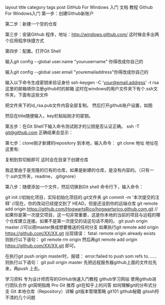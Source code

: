 layout	title	category	tags
post
GitHub For Windows 入门
文档
教程
Github For Windows入门
第一步：创建Github新账户

第二步：新建一个空的仓库

第三步：安装Github 程序，地址：http://windows.github.com/
这时候会多出两个应用程序快捷方式



第四步：配置。打开Git Shell

输入git config --global user.name "yourusername" 你得改成你自己的

输入git config --global user.email "youremailaddress"你得改成你自己的

输入以下命令生成密钥来验证身份
ssh-keygen -C 'your@email.address' -t rsa
这里的邮箱填你注册github时的邮箱
 这时在windows的用户文件夹下有个.ssh文件夹，下面有这些文件

把文件夹下的id_rsa.pub文件内容全部复制。
然后打开github账户设置，如图


然后在title随便输入，key栏粘贴刚才的密钥。

第五步：在Git Shell下输入命令测试刚才的公钥是否认证正确。 ssh -T git@github.com
正确结果会显示：

第七步：clone刚才新建的repository 到本地，输入命令：
git clone 地址
地址在这里有:

复制到剪切板即可
这时会在目录下创建仓库


我这里由于是克隆的已有的仓库，如果是新建的仓库，是没有内容的。（只有一个.ssh文件夹，readme，.gitignore）


第八步：随便添加一个文件，然后切换到Git shell 命令行下，输入命令：

git init //初始化项目，实际初始化项目的.git文件夹
git commit -m '本次提交的注释'  //现在，你的改动已经提交到了 HEAD，但是还没到你的远端仓库
git remote add origin     https://github.com/HogwartsRico/hogwartsrico.github.com.git //如果你是第一次提交项目，这一句非常重要，这是你本地的当前的项目与远程的哪个仓库建立连接。如果不是第一次提交的话这句话不用的。
git push origin master //可以把master换成想要推送的任何分支
如果执行git remote add origin https://github.com/XX/XX.git
出现错误：
fatal: remote origin already exists
则执行以下语句：
git remote rm origin
然后再git remote add origin https://github.com/XX/XX.git 即可。

在执行git push origin master时，报错：
error:failed to push som refs to....... 则执行以下语句：
git pull origin master
先把远程服务器github上面的文件拉先来，再push 上去。

学习资料
专为设计师而写的GitHub快速入门教程
github学习网站
使用github进行团队合作
git简明指南
Pro Git 推荐
git在知乎上的问答
如何理解git的分布式分支
Git 本地仓库（Repository）详解
git版本管理策略
git101
github秘籍
gitssh捋不清的几个问题
